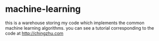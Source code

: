 # machine-learning
this is a warehouse storing my code which implements the common machine learning algorithms.
you can see a tutorial corresponding to the code at http://chingzhu.com

